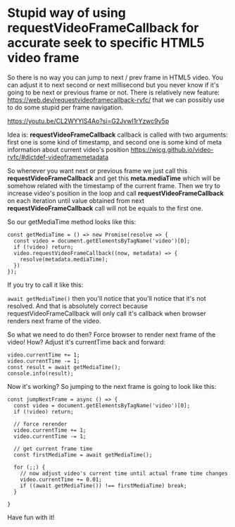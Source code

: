 # Stupid way of using requestVideoFrameCallback for accurate seek to specific HTML5 video frame

So there is no way you can jump to next / prev frame in HTML5 video. You can adjust it to next second or next millisecond but you never know if it's going to be next or previous frame or not.
There is relatively new feature: https://web.dev/requestvideoframecallback-rvfc/ that we can possibly use to do some stupid per frame navigation.

https://youtu.be/CL2WYYlS4Ao?si=G2JvwI1rYzwc9y5p

Idea is: **requestVideoFrameCallback** callback is called with two arguments: first one is some kind of timestamp, and second one is some kind
of meta information about current video's position https://wicg.github.io/video-rvfc/#dictdef-videoframemetadata

So whenever you want next or previous frame we just call this **requestVideoFrameCallback** and get this **meta.mediaTime** which will be somehow
related with the timestamp of the current frame. Then we try to increase video's position in the loop and call **requestVideoFrameCallback** on each
iteration until value obtained from next **requestVideoFrameCallback** call will not be equals to the first one.

So our getMediaTime method looks like this:

```
const getMediaTime = () => new Promise(resolve => {
  const video = document.getElementsByTagName('video')[0];
  if (!video) return;
  video.requestVideoFrameCallback((now, metadata) => {
    resolve(metadata.mediaTime);
  })
});
```

If you try to call it like this:

```await getMediaTime()``` then you'll notice that you'll notice that it's not resolved. And that is absolutely correct because requestVideoFrameCallback will only call it's callback when browser renders next frame of the video.

So what we need to do then? Force browser to render next frame of the video! How? Adjust it's currentTime back and forward:

```
video.currentTime += 1;
video.currentTime -= 1;
const result = await getMediaTime();
console.info(result);
```

Now it's working? So jumping to the next frame is going to look like this:

```
const jumpNextFrame = async () => {
  const video = document.getElementsByTagName('video')[0];
  if (!video) return;

  // force rerender
  video.currentTime += 1;
  video.currentTime -= 1;

  // get current frame time
  const firstMediaTime = await getMediaTime();

  for (;;) {
    // now adjust video's current time until actual frame time changes
    video.currentTime += 0.01;
    if ((await getMediaTime()) !== firstMediaTime) break;
  }

}
```

Have fun with it!
